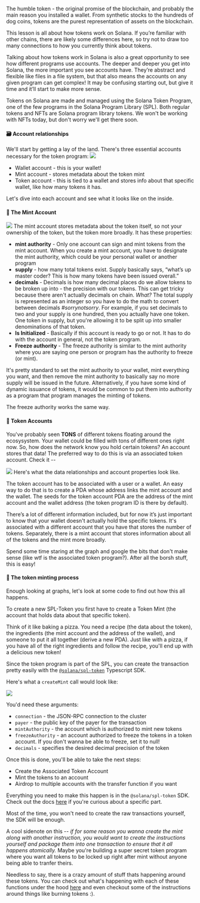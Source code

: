 The humble token - the original promise of the blockchain, and probably the main reason you installed a wallet. From synthetic stocks to the hundreds of dog coins, tokens are the purest representation of assets on the blockchain.

This lesson is all about how tokens work on Solana. If you’re familiar with other chains, there are likely some differences here, so try not to draw too many connections to how you currently think about tokens.

Talking about how tokens work in Solana is also a great opportunity to see how different programs use accounts. The deeper and deeper you get into Solana, the more important you see accounts have. They’re abstract and flexible like files in a file system, but that also means the accounts on any given program can get complex! It may be confusing starting out, but give it time and it’ll start to make more sense.

Tokens on Solana are made and managed using the Solana Token Program, one of the few programs in the Solana Program Library (SPL). Both regular tokens and NFTs are Solana program library tokens. We won't be working with NFTs today, but don't worry we'll get there soon.

#### 🗃 Account relationships
We'll start by getting a lay of the land. There's three essential accounts necessary for the token program:
![](https://hackmd.io/_uploads/H1IFWTMQi.png)
* Wallet account - this is your wallet! 
* Mint account - stores metadata about the token mint
* Token account - this is tied to a wallet and stores info about that specific wallet, like how many tokens it has.

Let's dive into each account and see what it looks like on the inside. 

#### 🌌 The Mint Account
![](https://hackmd.io/_uploads/r149baMQo.png)
The mint account stores metadata about the token itself, so not your ownership of the token, but the token more broadly. It has these properties:
* **mint authority** - Only one account can sign and mint tokens from the mint account. When you create a mint account, you have to designate the mint authority, which could be your personal wallet or another program
* **supply** - how many total tokens exist. Supply basically says, “what’s up master coder? This is how many tokens have been issued overall.”
* **decimals** - Decimals is how many decimal places do we allow tokens to be broken up into - the precision with our tokens. This can get tricky because there aren't actually decimals on chain. *What?* The total supply is represented as an integer so you have to do the math to convert between decimals *#sorrynotsorry*. For example, if you set decimals to two and your supply is one hundred, then you actually have one token. One token in supply, but you're allowing it to be split up into smaller denominations of that token.
* **Is Initialized** - Basically if this account is ready to go or not. It has to do with the account in general, not the token program.
* **Freeze authority** - The freeze authority is similar to the mint authority where you are saying one person or program has the authority to freeze (or mint).

It's pretty standard to set the mint authority to your wallet, mint everything you want, and then remove the mint authority to basically say no more supply will be issued in the future. Alternatively, if you have some kind of dynamic issuance of tokens, it would be common to put them into authority as a program that program manages the minting of tokens.

The freeze authority works the same way. 

#### 👛 Token Accounts
You've probably seen **TONS** of different tokens floating around the ecosysystem. Your wallet could be filled with tons of different ones right now. So, how does the network know you hold certain tokens? An account stores that data! The preferred way to do this is via an associated token account. Check it --

![](https://hackmd.io/_uploads/H1fjZTzXj.png)
Here's what the data relationships and account properties look like. 

The token account has to be associated with a user or a wallet. An easy way to do that is to create a PDA whose address links the mint account and the wallet. The seeds for the token account PDA are the address of the mint account and the wallet address (the token program ID is there by default). 

There’s a lot of different information included, but for now it’s just important to know that your wallet doesn't actually hold the specific tokens. It's associated with a different account that you have that stores the number of tokens. Separately, there is a mint account that stores information about all of the tokens and the mint more broadly.

Spend some time staring at the graph and google the bits that don't make sense (like wtf is the associated token program?). After all the borsh stuff, this is easy!

#### 🤑 The token minting process
Enough looking at graphs, let's look at some code to find out how this all happens.

To create a new SPL-Token you first have to create a Token Mint (the account that holds data about that specific token). 

Think of it like baking a pizza. You need a recipe (the data about the token), the ingredients (the mint account and the address of the wallet), and someone to put it all together (derive a new PDA). Just like with a pizza, if you have all of the right ingredients and follow the recipe, you'll end up with a delicious new token!

Since the token program is part of the SPL, you can create the transaction pretty easily with the [`@solana/spl-token`](https://www.npmjs.com/package/@solana/spl-token) Typescript SDK.

Here's what a `createMint` call would look like: 

![](https://hackmd.io/_uploads/rkAaLFm7o.png)

You'd need these arguments:

- `connection` - the JSON-RPC connection to the cluster
- `payer` - the public key of the payer for the transaction
- `mintAuthority` - the account which is authorized to mint new tokens
- `freezeAuthority` - an account authorized to freeze the tokens in a token account. If you don't wanna be able to freeze, set it to null!
- `decimals` - specifies the desired decimal precision of the token

Once this is done, you'll be able to take the next steps:
* Create the Associated Token Account
* Mint the tokens to an account
* Airdrop to multiple accounts with the transfer function if you want

Everything you need to make this happen is in the `@solana/spl-token` SDK.  Check out the docs [here](https://spl.solana.com/token) if you're curious about a specific part.

Most of the time, you won't need to create the raw transactions yourself, the SDK will be enough.

A cool sidenote on this -- _if for some reason you wanna create the mint along with another instruction, you would want to create the instructions yourself and package them into one transaction to ensure that it all happens atomically._ Maybe you're building a super secret token program where you want all tokens to be locked up right after mint without anyone being able to tranfer theirs.

Needless to say, there is a crazy amount of stuff thats happening around these tokens. You can check out what's happening with each of these functions under the hood [here](https://soldev.app/course/token-program) and even checkout some of the instructions around things like burning tokens :).
